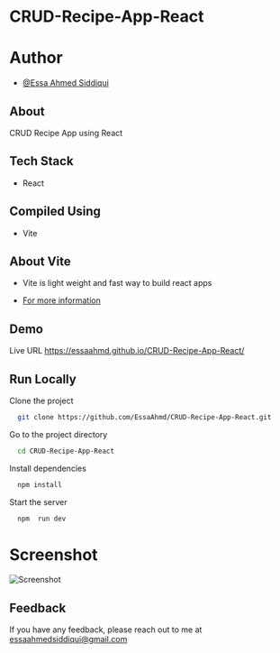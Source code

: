 # CRUD-Recipe-App-React


# Author

- [@Essa Ahmed Siddiqui](https://github.com/EssaAhmd/)

## About
CRUD Recipe App using React

## Tech Stack
- React

## Compiled Using
- Vite

## About Vite
- Vite is light weight and fast way to build react apps 

- [For more information](https://github.com/vitejs/vite)


## Demo

Live URL
https://essaahmd.github.io/CRUD-Recipe-App-React/


## Run Locally

Clone the project

```bash
  git clone https://github.com/EssaAhmd/CRUD-Recipe-App-React.git
```

Go to the project directory

```bash
  cd CRUD-Recipe-App-React
```

Install dependencies

```bash
  npm install
```

Start the server

```bash
  npm  run dev
```


# Screenshot
![Screenshot](https://user-images.githubusercontent.com/100959596/203379773-09a67aaa-c463-41e7-ae15-5c7e4a4b0c82.png)







## Feedback

If you have any feedback, please reach out to me at essaahmedsiddiqui@gmail.com
